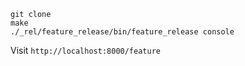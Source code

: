 ```
git clone
make
./_rel/feature_release/bin/feature_release console
```

Visit `http://localhost:8000/feature`
